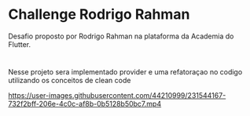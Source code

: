 # Challenge Rodrigo Rahman 
Desafio proposto por Rodrigo Rahman na plataforma da Academia do Flutter.
#
Nesse projeto sera implementado provider e uma refatoraçao no codigo utilizando os conceitos de clean code 

https://user-images.githubusercontent.com/44210999/231544167-732f2bff-206e-4c0c-af8b-0b5128b50bc7.mp4


